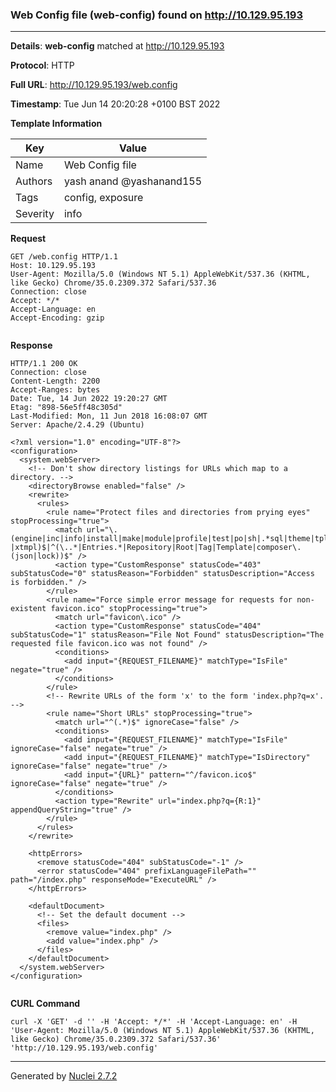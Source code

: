 ### Web Config file (web-config) found on http://10.129.95.193
---
**Details**: **web-config**  matched at http://10.129.95.193

**Protocol**: HTTP

**Full URL**: http://10.129.95.193/web.config

**Timestamp**: Tue Jun 14 20:20:28 +0100 BST 2022

**Template Information**

| Key | Value |
|---|---|
| Name | Web Config file |
| Authors | yash anand @yashanand155 |
| Tags | config, exposure |
| Severity | info |

**Request**
```http
GET /web.config HTTP/1.1
Host: 10.129.95.193
User-Agent: Mozilla/5.0 (Windows NT 5.1) AppleWebKit/537.36 (KHTML, like Gecko) Chrome/35.0.2309.372 Safari/537.36
Connection: close
Accept: */*
Accept-Language: en
Accept-Encoding: gzip


```

**Response**
```http
HTTP/1.1 200 OK
Connection: close
Content-Length: 2200
Accept-Ranges: bytes
Date: Tue, 14 Jun 2022 19:20:27 GMT
Etag: "898-56e5ff48c305d"
Last-Modified: Mon, 11 Jun 2018 16:08:07 GMT
Server: Apache/2.4.29 (Ubuntu)

<?xml version="1.0" encoding="UTF-8"?>
<configuration>
  <system.webServer>
    <!-- Don't show directory listings for URLs which map to a directory. -->
    <directoryBrowse enabled="false" />
    <rewrite>
      <rules>
        <rule name="Protect files and directories from prying eyes" stopProcessing="true">
          <match url="\.(engine|inc|info|install|make|module|profile|test|po|sh|.*sql|theme|tpl(\.php)?|xtmpl)$|^(\..*|Entries.*|Repository|Root|Tag|Template|composer\.(json|lock))$" />
          <action type="CustomResponse" statusCode="403" subStatusCode="0" statusReason="Forbidden" statusDescription="Access is forbidden." />
        </rule>
        <rule name="Force simple error message for requests for non-existent favicon.ico" stopProcessing="true">
          <match url="favicon\.ico" />
          <action type="CustomResponse" statusCode="404" subStatusCode="1" statusReason="File Not Found" statusDescription="The requested file favicon.ico was not found" />
          <conditions>
            <add input="{REQUEST_FILENAME}" matchType="IsFile" negate="true" />
          </conditions>
        </rule>
        <!-- Rewrite URLs of the form 'x' to the form 'index.php?q=x'. -->
        <rule name="Short URLs" stopProcessing="true">
          <match url="^(.*)$" ignoreCase="false" />
          <conditions>
            <add input="{REQUEST_FILENAME}" matchType="IsFile" ignoreCase="false" negate="true" />
            <add input="{REQUEST_FILENAME}" matchType="IsDirectory" ignoreCase="false" negate="true" />
            <add input="{URL}" pattern="^/favicon.ico$" ignoreCase="false" negate="true" />
          </conditions>
          <action type="Rewrite" url="index.php?q={R:1}" appendQueryString="true" />
        </rule>
      </rules>
    </rewrite>

    <httpErrors>
      <remove statusCode="404" subStatusCode="-1" />
      <error statusCode="404" prefixLanguageFilePath="" path="/index.php" responseMode="ExecuteURL" />
    </httpErrors>

    <defaultDocument>
      <!-- Set the default document -->
      <files>
        <remove value="index.php" />
        <add value="index.php" />
      </files>
    </defaultDocument>
  </system.webServer>
</configuration>


```


**CURL Command**
```
curl -X 'GET' -d '' -H 'Accept: */*' -H 'Accept-Language: en' -H 'User-Agent: Mozilla/5.0 (Windows NT 5.1) AppleWebKit/537.36 (KHTML, like Gecko) Chrome/35.0.2309.372 Safari/537.36' 'http://10.129.95.193/web.config'
```
---
Generated by [Nuclei 2.7.2](https://github.com/projectdiscovery/nuclei)